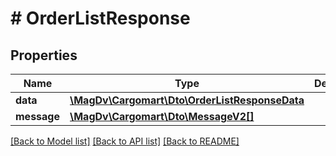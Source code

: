 # # OrderListResponse

## Properties

Name | Type | Description | Notes
------------ | ------------- | ------------- | -------------
**data** | [**\MagDv\Cargomart\Dto\OrderListResponseData**](.md) |  |
**message** | [**\MagDv\Cargomart\Dto\MessageV2[]**](MessageV2.md) |  | [optional]

[[Back to Model list]](../../README.md#models) [[Back to API list]](../../README.md#endpoints) [[Back to README]](../../README.md)
